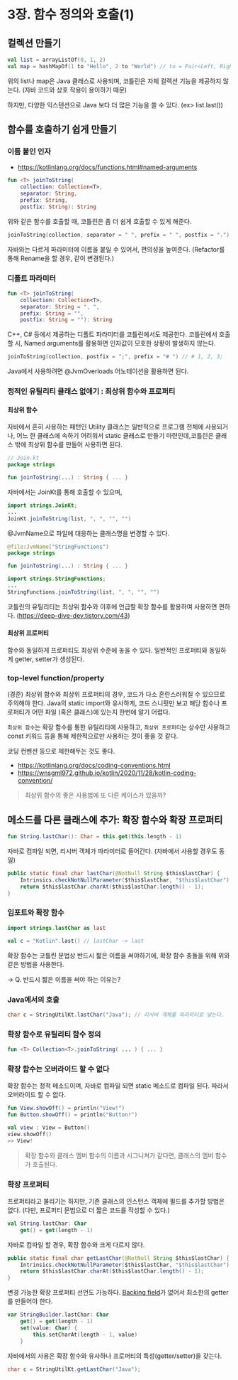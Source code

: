 # 3장. 함수 정의와 호출(1)
## 컬렉션 만들기
```kt
val list = arrayListOf(0, 1, 2)
val map = hashMapOf(1 to "Hello", 2 to "World") // to = Pair<Left, Right>
```

위의 list나 map은 Java 클래스로 사용되며, 코틀린은 자체 컬렉션 기능을 제공하지 않는다. (자바 코드와 상호 작용이 용이하기 때문)

하지만, 다양한 익스텐션으로 Java 보다 더 많은 기능을 쓸 수 있다. (ex> list.last())

## 함수를 호출하기 쉽게 만들기
### 이름 붙인 인자
* https://kotlinlang.org/docs/functions.html#named-arguments
```kt
fun <T> joinToString(
    collection: Collection<T>, 
    separator: String, 
    prefix: String,
    postfix: String): String
```
위와 같은 함수를 호출할 때, 코틀린은 좀 더 쉽게 호출할 수 있게 해준다.

```kt
joinToString(collection, separator = " ", prefix = " ", postfix = ".")
```
자바와는 다르게 파라미터에 이름을 붙일 수 있어서, 편의성을 높여준다. (Refactor를 통해 Rename을 할 경우, 같이 변경된다.)

### 디폴트 파라미터
```kt
fun <T> joinToString(
    collection: Collection<T>, 
    separator: String = ", ", 
    prefix: String = "",
    postfix: String = ""): String
```
C++, C# 등에서 제공하는 디폴트 파라미터를 코틀린에서도 제공한다. 코틀린에서 호출할 시, Named arguments를 활용하면 인자값이 모호한 상황이 발생하지 않는다.

```kt
joinToString(collection, postfix = ";", prefix = "# ") // # 1, 2, 3;
```
Java에서 사용하려면 @JvmOverloads 어노테이션을 활용하면 된다.

### 정적인 유틸리티 클래스 없애기 : 최상위 함수와 프로퍼티
#### 최상위 함수
자바에서 흔히 사용하는 패턴인 Utility 클래스는 일반적으로 프로그램 전체에 사용되거나, 어느 한 클래스에 속하기 어려워서 static 클래스로 만들기 마련인데,코틀린은 클래스 밖에 최상위 함수를 만들어 사용하면 된다.

```kt
// Join.kt
package strings

fun joinToString(...) : String { ... }
```
자바에서는 JoinKt를 통해 호출할 수 있으며,
```java
import strings.JoinKt;
...
JoinKt.joinToString(list, ", ", "", "")
```
@JvmName으로 파일에 대응하는 클래스명을 변경할 수 있다.
```kt
@file:JvmName("StringFunctions")
package strings

fun joinToString(...) : String { ... }
```
```java
import strings.StringFunctions;
...
StringFunctions.joinToString(list, ", ", "", "")
```
코틀린의 유틸리티는 최상위 함수와 이후에 언급할 확장 함수를 활용하여 사용하면 편하다. (https://deep-dive-dev.tistory.com/43)

#### 최상위 프로퍼티
함수와 동일하게 프로퍼티도 최상위 수준에 놓을 수 있다. 일반적인 프로퍼티와 동일하게 getter, setter가 생성된다.

### top-level function/property
(경준) 최상위 함수와 최상위 프로퍼티의 경우, 코드가 다소 혼란스러워질 수 있으므로 주의해야 한다. Java의 static import와 유사하게, 코드 스니핏만 보고 해당 함수나 프로퍼티가 어떤 파일 (혹은 클래스)에 있는지 한번에 알기 어렵다.

`최상위 함수`는 확장 함수를 통한 유틸리티에 사용하고, `최상위 프로퍼티`는 상수만 사용하고 const 키워드 등을 통해 제한적으로만 사용하는 것이 좋을 것 같다.

코딩 컨벤션 등으로 제한해두는 것도 좋다.
* https://kotlinlang.org/docs/coding-conventions.html
* https://wnsgml972.github.io/kotlin/2020/11/28/kotlin-coding-convention/

> 최상위 함수의 좋은 사용법에 또 다른 케이스가 있을까?

## 메소드를 다른 클래스에 추가: 확장 함수와 확장 프로퍼티
```kt
fun String.lastChar(): Char = this.get(this.length - 1)
```
자바로 컴파일 되면, 리시버 객체가 파라미터로 들어간다. (자바에서 사용할 경우도 동일)
```java
public static final char lastChar(@NotNull String $this$lastChar) {
    Intrinsics.checkNotNullParameter($this$lastChar, "$this$lastChar");
    return $this$lastChar.charAt($this$lastChar.length() - 1);
}
```

### 임포트와 확장 함수
```kt
import strings.lastChar as last

val c = "Kotlin".last() // lastChar -> last
```

확장 함수는 코틀린 문법상 반드시 짧은 이름을 써야하기에, 확장 함수 충돌을 위해 위와 같은 방법을 사용한다.

-> Q. 반드시 짧은 이름을 써야 하는 이유는?

### Java에서의 호출
```java
char c = StringUtilKt.lastChar("Java"); // 리시버 객체를 파라미터로 넣는다.
```

### 확장 함수로 유틸리티 함수 정의
```kt
fun <T> Collection<T>.joinToString( ... ) { ... }
```

### 확장 함수는 오버라이드 할 수 없다
확장 함수는 정적 메소드이며, 자바로 컴파일 되면 static 메소드로 컴파일 된다. 따라서 오버라이드 할 수 없다.

```kt
fun View.showOff() = println("View!")
fun Button.showOff() = println("Button!")

val view : View = Button()
view.showOff()
>> View!
```

> 확장 함수와 클래스 멤버 함수의 이름과 시그니쳐가 같다면, 클래스의 멤버 함수가 호출된다.

### 확장 프로퍼티
프로퍼티라고 불리기는 하지만, 기존 클래스의 인스턴스 객체에 필드를 추가할 방법은 없다. (다만, 프로퍼티 문법으로 더 짧은 코드를 작성할 수 있다.)
```kt
val String.lastChar: Char
    get() = get(length - 1)
```

자바로 컴파일 할 경우, 확장 함수와 크게 다르지 않다.
```java
public static final char getLastChar(@NotNull String $this$lastChar) {
    Intrinsics.checkNotNullParameter($this$lastChar, "$this$lastChar");
    return $this$lastChar.charAt($this$lastChar.length() - 1);
}
```
변경 가능한 확장 프로퍼티 선언도 가능하다. [Backing field](../%232/2.%20Basic%20kotlin.md#backing-field)가 없어서 최소한의 getter를 만들어야 한다.
```kt
var StringBuilder.lastChar: Char
    get() = get(length - 1)
    set(value: Char) {
        this.setCharAt(length - 1, value)
    }
```
자바에서의 사용은 확장 함수와 유사하나 프로퍼티의 특성(getter/setter)을 갖는다.
```java
char c = StringUtilKt.getLastChar("Java");
```